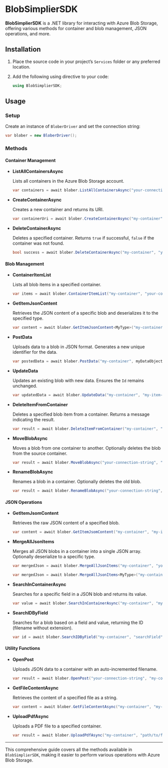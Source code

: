 # BlobSimplierSDK

**BlobSimplierSDK** is a .NET library for interacting with Azure Blob Storage, offering various methods for container and blob management, JSON operations, and more.

## Installation

1. Place the source code in your project’s `Services` folder or any preferred location.
2. Add the following using directive to your code:

   ```csharp
   using BlobSimplierSDK;
   ```

## Usage

### Setup

Create an instance of `BloberDriver` and set the connection string:

```csharp
var blober = new BloberDriver();
```

### Methods

#### Container Management

- **ListAllContainersAsync**

  Lists all containers in the Azure Blob Storage account.

  ```csharp
  var containers = await blober.ListAllContainersAsync("your-connection-string");
  ```

- **CreateContainerAsync**

  Creates a new container and returns its URI.

  ```csharp
  var containerUri = await blober.CreateContainerAsync("my-container", "your-connection-string");
  ```

- **DeleteContainerAsync**

  Deletes a specified container. Returns `true` if successful, `false` if the container was not found.

  ```csharp
  bool success = await blober.DeleteContainerAsync("my-container", "your-connection-string");
  ```

#### Blob Management

- **ContainerItemList**

  Lists all blob items in a specified container.

  ```csharp
  var items = await blober.ContainerItemList("my-container", "your-connection-string");
  ```

- **GetItemJsonContent**

  Retrieves the JSON content of a specific blob and deserializes it to the specified type.

  ```csharp
  var content = await blober.GetItemJsonContent<MyType>("my-container", "my-item.json", "your-connection-string");
  ```

- **PostData<T>**

  Uploads data to a blob in JSON format. Generates a new unique identifier for the data.

  ```csharp
  var postedData = await blober.PostData("my-container", myDataObject, "your-connection-string");
  ```

- **UpdateData<T>**

  Updates an existing blob with new data. Ensures the `Id` remains unchanged.

  ```csharp
  var updatedData = await blober.UpdateData("my-container", "my-item-id", myUpdatedDataObject, "your-connection-string");
  ```

- **DeleteItemFromContainer**

  Deletes a specified blob item from a container. Returns a message indicating the result.

  ```csharp
  var result = await blober.DeleteItemFromContainer("my-container", "my-item.json", "your-connection-string");
  ```

- **MoveBlobAsync**

  Moves a blob from one container to another. Optionally deletes the blob from the source container.

  ```csharp
  var result = await blober.MoveBlobAsync("your-connection-string", "source-container", "destination-container", "my-item.json");
  ```

- **RenameBlobAsync**

  Renames a blob in a container. Optionally deletes the old blob.

  ```csharp
  var result = await blober.RenameBlobAsync("your-connection-string", "my-container", "old-name.json", "new-name.json");
  ```

#### JSON Operations

- **GetItemJsomContent**

  Retrieves the raw JSON content of a specified blob.

  ```csharp
  var content = await blober.GetItemJsomContent("my-container", "my-item.json", "your-connection-string");
  ```

- **MergeAllJsonItems**

  Merges all JSON blobs in a container into a single JSON array. Optionally deserialize to a specific type.

  ```csharp
  var mergedJson = await blober.MergeAllJsonItems("my-container", "your-connection-string");
  ```

  ```csharp
  var mergedJson = await blober.MergeAllJsonItems<MyType>("my-container", "your-connection-string");
  ```

- **SearchInContainerAsync**

  Searches for a specific field in a JSON blob and returns its value.

  ```csharp
  var value = await blober.SearchInContainerAsync("my-container", "my-item.json", "searchField", "your-connection-string");
  ```

- **SearchIDByField**

  Searches for a blob based on a field and value, returning the ID (filename without extension).

  ```csharp
  var id = await blober.SearchIDByField("my-container", "searchField", "searchValue", "your-connection-string");
  ```

#### Utility Functions

- **OpenPost**

  Uploads JSON data to a container with an auto-incremented filename.

  ```csharp
  var result = await blober.OpenPost("your-connection-string", "my-container", "{\"key\":\"value\"}");
  ```

- **GetFileContentAsync**

  Retrieves the content of a specified file as a string.

  ```csharp
  var content = await blober.GetFileContentAsync("my-container", "my-file.json", "your-connection-string");
  ```

- **UploadPdfAsync**

  Uploads a PDF file to a specified container.

  ```csharp
  var result = await blober.UploadPdfAsync("my-container", "path/to/file.pdf", "your-connection-string");
  ```

---

This comprehensive guide covers all the methods available in `BlobSimplierSDK`, making it easier to perform various operations with Azure Blob Storage.
